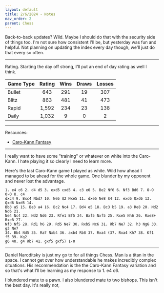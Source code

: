 ```yaml
---
layout: default
title: 2/6/2024 - Notes
nav_order: 2
parent: Chess
---
```



Back-to-back updates? Wild. Maybe I should do that with the security side of things too. I'm not sure how consistent I'll be, but yesterday was fun and helpful. Not planning on updating the index every day though, we'll just do that every so often.

----

Rating. Starting the day off strong, I'll put an end of day rating as well I think.


|Game Type                   | Rating         | Wins     | Draws    | Losses   |
|:---------------------------|:--------------:|:--------:|:--------:|:--------:|
|Bullet                      | 643            | 291      | 19       | 307      |
|Blitz                       | 863            | 481      | 41       | 473      |
|Rapid                       | 1,592          | 234      | 23       | 138      |
|Daily                       | 1,032          | 9        | 0        | 2        |


----

Resources:

- [Caro-Kann Fantasy](https://www.youtube.com/watch?v=k4T6TJGOSA0&t=2377s)


----

I really want to have some "training" or whatever on white into the Caro-Kann. I hate playing it so clearly I need to learn more. 


Here's the last Caro-Kann game I played as white. Wild how ahead I managed to be ahead for the whole game. One blunder by my opponent and never lost the advantage.

```
1. e4 c6 2. d4 d5 3. exd5 cxd5 4. c3 e6 5. Be2 Nf6 6. Nf3 Bd6 7. O-O O-O 8. c4
dxc4 9. Bxc4 Nbd7 10. Ne5 $2 Nxe5 11. dxe5 Ne8 $4 12. exd6 Qxd6 13. Qxd6 Nxd6 14.
Bb3 a5 15. Be3 a4 16. Bc2 Nc4 17. Bd4 e5 18. Bc3 b5 19. a3 Re8 20. Nd2 Nd6 21.
Ne4 Nc4 22. Nd2 Nd6 23. Rfe1 Bf5 24. Bxf5 Nxf5 25. Rxe5 Nh6 26. Rxe8+ Rxe8 27.
Nf3 Nf5 28. Rd1 h6 29. Rd5 Ne7 30. Rxb5 Nc6 31. Rb7 Ne7 32. h3 Ng6 33. g3 Ne7
34. Bb4 Nd5 35. Ra7 Nxb4 36. axb4 Rb8 37. Rxa4 (37. Rxa4 Kh7 38. Kf1 f5 39. Kg2
g6 40. g4 Rb7 41. gxf5 gxf5) 1-0
```

----

Daniel Naroditsky is just my go to for all things Chess. Man is a titan in the space. I cannot get over how understandable he makes incredibly complex situations. His recommendation is the the Caro-Kann Fantasy variation and so that's what I'll be learning as my response to 1. e4 c6.


I blundered mate to a pawn. I also blundered mate to two bishops. This isn't the best day. It's really not, 